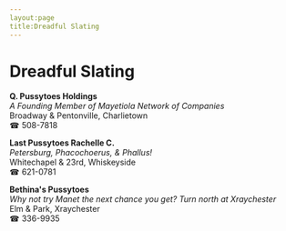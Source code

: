 ```yaml
---
layout:page
title:Dreadful Slating
---
```

# Dreadful Slating

**Q. Pussytoes Holdings**  
_A Founding Member of Mayetiola Network of Companies_  
Broadway & Pentonville, Charlietown  
☎ 508-7818



**Last Pussytoes Rachelle C.**  
_Petersburg, Phacochoerus, & Phallus!_  
Whitechapel & 23rd, Whiskeyside  
☎ 621-0781



**Bethina's Pussytoes**  
_Why not try Manet the next chance you get? 
Turn north at Xraychester_  
Elm & Park, Xraychester  
☎ 336-9935




